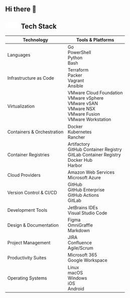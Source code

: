 ## Hi there 👋

## <img src="icons/fire.svg#gh-light-mode-only" width="20" height="20"><img src="icons/fire.svg#gh-dark-mode-only" width="20" height="20">&nbsp;&nbsp;Tech Stack

| Technology                 | Tools & Platforms |
|----------------------------|-------------------|
| Languages                  | Go<br/>PowerShell<br/>Python<br/>Bash |
| Infrastructure as Code     | Terraform<br/>Packer<br/>Vagrant<br/>Ansible |
| Virtualization             | VMware Cloud Foundation<br/>VMware vSphere<br/>VMware vSAN<br/>VMware NSX<br/>VMware Fusion<br/>VMware Workstation |
| Containers & Orchestration | Docker<br/>Kubernetes<br/>Rancher |
| Container Registries       | Artifactory<br/>GitHub Container Registry<br/>GitLab Container Registry<br/>Docker Hub<br/>Harbor |
| Cloud Providers            | Amazon Web Services<br/>Microsoft Azure |
| Version Control & CI/CD    | GitHub<br/>GitHub Enterprise<br/>GitHub Actions<br/>GitLab |
| Development Tools          | JetBrains IDEs<br/>Visual Studio Code |
| Design & Documentation     | Figma<br/>OmniGraffle<br/>Markdown |
| Project Management         | JIRA<br/>Confluence<br/>Agile/Scrum |
| Productivity Suites        | Microsoft 365<br/>Google Workspace |
| Operating Systems          | Linux<br/>macOS<br/>Windows<br/>iOS<br/>Android |
